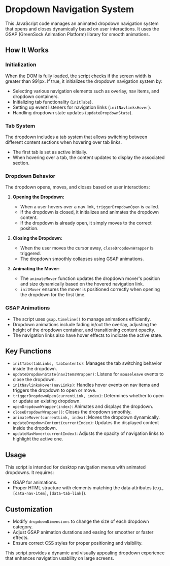 # Dropdown Navigation System

This JavaScript code manages an animated dropdown navigation system that opens and closes dynamically based on user interactions. It uses the GSAP (GreenSock Animation Platform) library for smooth animations.

## How It Works

### Initialization

When the DOM is fully loaded, the script checks if the screen width is greater than 991px. If true, it initializes the dropdown navigation system by:

- Selecting various navigation elements such as overlay, nav items, and dropdown containers.
- Initializing tab functionality (`initTabs`).
- Setting up event listeners for navigation links (`initNavlinksHover`).
- Handling dropdown state updates (`updateDropdownState`).

### Tab System

The dropdown includes a tab system that allows switching between different content sections when hovering over tab links.

- The first tab is set as active initially.
- When hovering over a tab, the content updates to display the associated section.

### Dropdown Behavior

The dropdown opens, moves, and closes based on user interactions:

1. **Opening the Dropdown:**

   - When a user hovers over a nav link, `triggerDropdownOpen` is called.
   - If the dropdown is closed, it initializes and animates the dropdown content.
   - If the dropdown is already open, it simply moves to the correct position.

2. **Closing the Dropdown:**

   - When the user moves the cursor away, `closeDropdownWrapper` is triggered.
   - The dropdown smoothly collapses using GSAP animations.

3. **Animating the Mover:**
   - The `animateMover` function updates the dropdown mover's position and size dynamically based on the hovered navigation link.
   - `initMover` ensures the mover is positioned correctly when opening the dropdown for the first time.

### GSAP Animations

- The script uses `gsap.timeline()` to manage animations efficiently.
- Dropdown animations include fading in/out the overlay, adjusting the height of the dropdown container, and transitioning content opacity.
- The navigation links also have hover effects to indicate the active state.

## Key Functions

- `initTabs(tabLinks, tabContents)`: Manages the tab switching behavior inside the dropdown.
- `updateDropdownState(navItemsWrapper)`: Listens for `mouseleave` events to close the dropdown.
- `initNavlinksHover(navLinks)`: Handles hover events on nav items and triggers the dropdown to open or move.
- `triggerDropdownOpen(currentLink, index)`: Determines whether to open or update an existing dropdown.
- `openDropdownWrapper(index)`: Animates and displays the dropdown.
- `closeDropdownWrapper()`: Closes the dropdown smoothly.
- `animateMover(currentLink, index)`: Moves the dropdown dynamically.
- `updateDropdownContent(currentIndex)`: Updates the displayed content inside the dropdown.
- `updateNavHover(currentIndex)`: Adjusts the opacity of navigation links to highlight the active one.

## Usage

This script is intended for desktop navigation menus with animated dropdowns. It requires:

- GSAP for animations.
- Proper HTML structure with elements matching the data attributes (e.g., `[data-nav-item]`, `[data-tab-link]`).

## Customization

- Modify `dropdownDimensions` to change the size of each dropdown category.
- Adjust GSAP animation durations and easing for smoother or faster effects.
- Ensure correct CSS styles for proper positioning and visibility.

This script provides a dynamic and visually appealing dropdown experience that enhances navigation usability on large screens.
